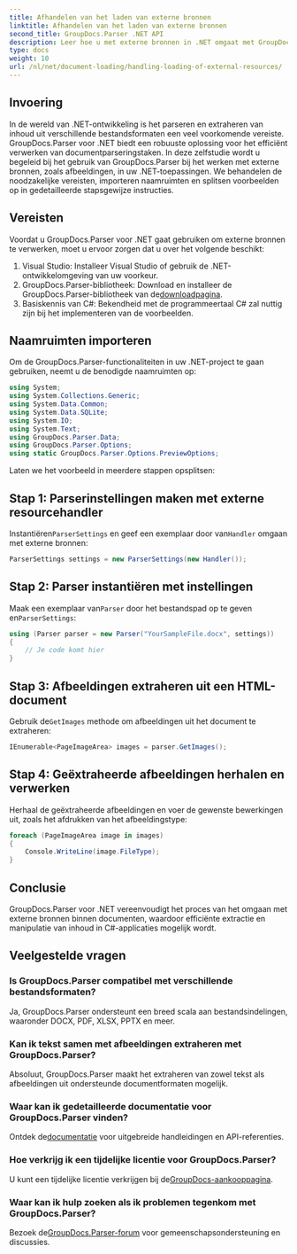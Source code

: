 ```yaml
---
title: Afhandelen van het laden van externe bronnen
linktitle: Afhandelen van het laden van externe bronnen
second_title: GroupDocs.Parser .NET API
description: Leer hoe u met externe bronnen in .NET omgaat met GroupDocs.Parser voor efficiënt parseren en extraheren van documenten.
type: docs
weight: 10
url: /nl/net/document-loading/handling-loading-of-external-resources/
---
```

## Invoering
In de wereld van .NET-ontwikkeling is het parseren en extraheren van inhoud uit verschillende bestandsformaten een veel voorkomende vereiste. GroupDocs.Parser voor .NET biedt een robuuste oplossing voor het efficiënt verwerken van documentparseringstaken. In deze zelfstudie wordt u begeleid bij het gebruik van GroupDocs.Parser bij het werken met externe bronnen, zoals afbeeldingen, in uw .NET-toepassingen. We behandelen de noodzakelijke vereisten, importeren naamruimten en splitsen voorbeelden op in gedetailleerde stapsgewijze instructies.
## Vereisten
Voordat u GroupDocs.Parser voor .NET gaat gebruiken om externe bronnen te verwerken, moet u ervoor zorgen dat u over het volgende beschikt:
1. Visual Studio: Installeer Visual Studio of gebruik de .NET-ontwikkelomgeving van uw voorkeur.
2. GroupDocs.Parser-bibliotheek: Download en installeer de GroupDocs.Parser-bibliotheek van de[downloadpagina](https://releases.groupdocs.com/parser/net/).
3. Basiskennis van C#: Bekendheid met de programmeertaal C# zal nuttig zijn bij het implementeren van de voorbeelden.

## Naamruimten importeren
Om de GroupDocs.Parser-functionaliteiten in uw .NET-project te gaan gebruiken, neemt u de benodigde naamruimten op:
```csharp
using System;
using System.Collections.Generic;
using System.Data.Common;
using System.Data.SQLite;
using System.IO;
using System.Text;
using GroupDocs.Parser.Data;
using GroupDocs.Parser.Options;
using static GroupDocs.Parser.Options.PreviewOptions;
```

Laten we het voorbeeld in meerdere stappen opsplitsen:
## Stap 1: Parserinstellingen maken met externe resourcehandler
 Instantiëren`ParserSettings` en geef een exemplaar door van`Handler` omgaan met externe bronnen:
```csharp
ParserSettings settings = new ParserSettings(new Handler());
```
## Stap 2: Parser instantiëren met instellingen
 Maak een exemplaar van`Parser` door het bestandspad op te geven en`ParserSettings`:
```csharp
using (Parser parser = new Parser("YourSampleFile.docx", settings))
{
    // Je code komt hier
}
```
## Stap 3: Afbeeldingen extraheren uit een HTML-document
 Gebruik de`GetImages` methode om afbeeldingen uit het document te extraheren:
```csharp
IEnumerable<PageImageArea> images = parser.GetImages();
```
## Stap 4: Geëxtraheerde afbeeldingen herhalen en verwerken
Herhaal de geëxtraheerde afbeeldingen en voer de gewenste bewerkingen uit, zoals het afdrukken van het afbeeldingstype:
```csharp
foreach (PageImageArea image in images)
{
    Console.WriteLine(image.FileType);
}
```

## Conclusie
GroupDocs.Parser voor .NET vereenvoudigt het proces van het omgaan met externe bronnen binnen documenten, waardoor efficiënte extractie en manipulatie van inhoud in C#-applicaties mogelijk wordt.

## Veelgestelde vragen
### Is GroupDocs.Parser compatibel met verschillende bestandsformaten?
Ja, GroupDocs.Parser ondersteunt een breed scala aan bestandsindelingen, waaronder DOCX, PDF, XLSX, PPTX en meer.
### Kan ik tekst samen met afbeeldingen extraheren met GroupDocs.Parser?
Absoluut, GroupDocs.Parser maakt het extraheren van zowel tekst als afbeeldingen uit ondersteunde documentformaten mogelijk.
### Waar kan ik gedetailleerde documentatie voor GroupDocs.Parser vinden?
 Ontdek de[documentatie](https://reference.groupdocs.com/parser/net/) voor uitgebreide handleidingen en API-referenties.
### Hoe verkrijg ik een tijdelijke licentie voor GroupDocs.Parser?
 U kunt een tijdelijke licentie verkrijgen bij de[GroupDocs-aankooppagina](https://purchase.groupdocs.com/temporary-license/).
### Waar kan ik hulp zoeken als ik problemen tegenkom met GroupDocs.Parser?
 Bezoek de[GroupDocs.Parser-forum](https://forum.groupdocs.com/c/parser/17) voor gemeenschapsondersteuning en discussies.